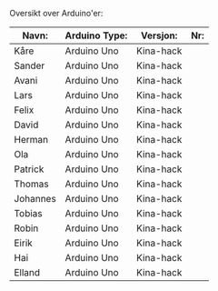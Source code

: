 Oversikt over Arduino'er:

| Navn: |  Arduino Type:      | Versjon:          | Nr:  |
|------------------|--------------------|-----------|-----------------------|
| Kåre | Arduino Uno | Kina-hack |  | 
| Sander | Arduino Uno | Kina-hack |  | 
| Avani | Arduino Uno | Kina-hack |  |
| Lars | Arduino Uno | Kina-hack |  |
| Felix | Arduino Uno | Kina-hack |  |
| David | Arduino Uno | Kina-hack |  |
| Herman | Arduino Uno | Kina-hack |  | 
| Ola | Arduino Uno | Kina-hack |  | 
| Patrick | Arduino Uno | Kina-hack |  |
| Thomas | Arduino Uno | Kina-hack |  |
| Johannes | Arduino Uno | Kina-hack |  |
| Tobias | Arduino Uno | Kina-hack |  |
| Robin | Arduino Uno | Kina-hack |  |
| Eirik | Arduino Uno | Kina-hack |  |
| Hai | Arduino Uno | Kina-hack |  |
| Elland | Arduino Uno | Kina-hack |  |
